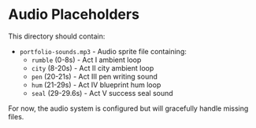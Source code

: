 # Audio Placeholders

This directory should contain:

- `portfolio-sounds.mp3` - Audio sprite file containing:
  - `rumble` (0-8s) - Act I ambient loop
  - `city` (8-20s) - Act II city ambient loop  
  - `pen` (20-21s) - Act III pen writing sound
  - `hum` (21-29s) - Act IV blueprint hum loop
  - `seal` (29-29.6s) - Act V success seal sound

For now, the audio system is configured but will gracefully handle missing files.
